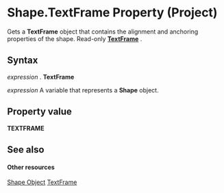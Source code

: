 
# Shape.TextFrame Property (Project)
Gets a  **TextFrame** object that contains the alignment and anchoring properties of the shape. Read-only **[TextFrame](http://msdn.microsoft.com/en-us/library/office/ff197860%28v=office.15%29)** .

## Syntax

 _expression_ . **TextFrame**

 _expression_ A variable that represents a **Shape** object.


## Property value

 **TEXTFRAME**


## See also


#### Other resources


[Shape Object](d2b32bcd-5595-a4a7-9772-feb25fd0103a.md)
[TextFrame](http://msdn.microsoft.com/en-us/library/office/ff197860%28v=office.15%29)
